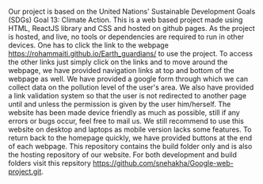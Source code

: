 Our project is based on the United Nations' Sustainable Development Goals (SDGs) Goal 13: Climate Action. This is a web based project made using HTML, ReactJS library and CSS and hosted on github pages. As the project 
is hosted, and live, no tools or dependencies are required to run in other devices. One has to click the link to the webpage https://rohammaiti.github.io/Earth_guardians/ to use the project. To access the other links 
just simply click on the links and to move around the webpage, we have provided navigation links at top and bottom of the webpage as well. We have provided a google form through which we can collect data on the 
pollution level of the user's area. We also have provided a link validation system so that the user is not redirected to another page until and unless the permission is given by the user him/herself. The website has 
been made device friendly as much as possible, still if any errors or bugs occur, feel free to mail us. We still recommend to use this website on desktop and laptops as mobile version lacks some features. To return 
back to the homepage quickly, we have provided buttons at the end of each webpage. This repository contains the build folder only and is also the hosting repository of our website. For both development and build 
folders visit this repsitory https://github.com/snehakha/Google-web-project.git.
